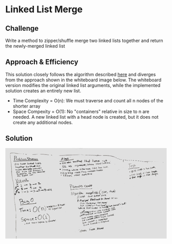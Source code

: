 # Linked List Merge

## Challenge
Write a method to zipper/shuffle merge two linked lists together and return the newly-merged linked list

## Approach & Efficiency
This solution closely follows the algorithm described [here](http://cslibrary.stanford.edu/105/LinkedListProblems.pdf) and diverges from the
approach shown in the whiteboard image below. The whiteboard version modifies the original linked list arguments, while
the implemented solution creates an entirely new list.

* Time Complexity = O(n): We must traverse and count all n nodes of the shorter array
* Space Compexity = O(1): No "containers" relative in size to n are needed. A new linked list with a head node is created, but it does not create any additional nodes.

## Solution
![whiteboard-image](../../assets/ll_merge.jpg)

